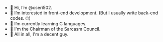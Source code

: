 - 👋 Hi, I’m @cseri502.
- 👀 I’m interested in front-end development. (But I usually write back-end codes. 🙄) 
- 🌱 I’m currently learning C languages.
- 👑 I'm the Chairman of the Sarcasm Council.
- 🤙 All in all, I'm a decent guy.
